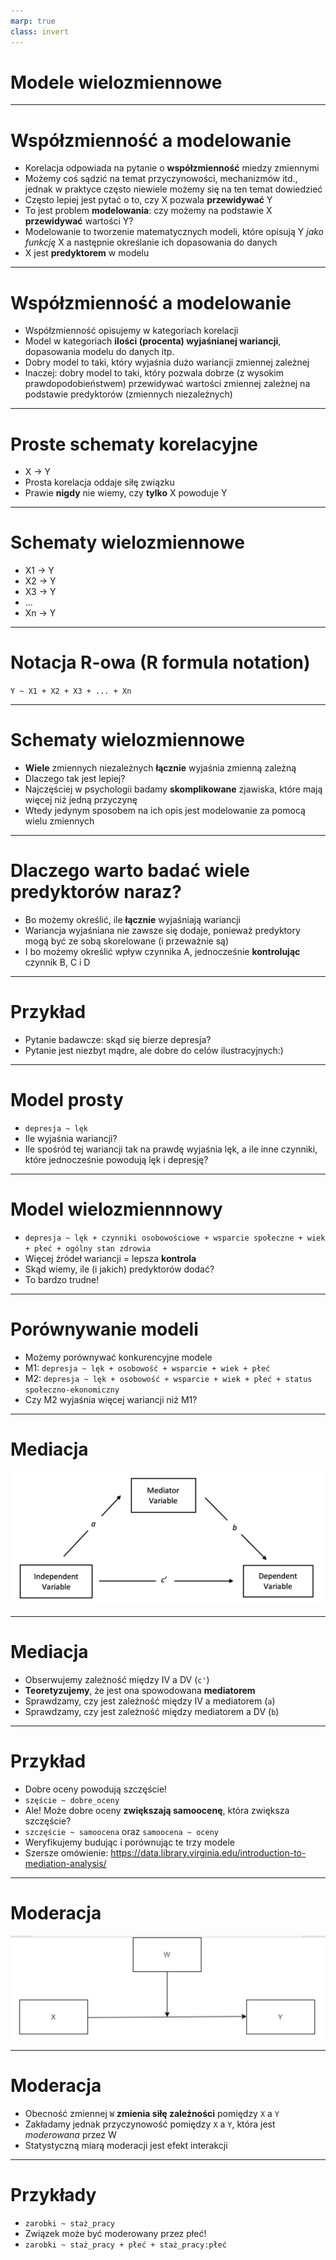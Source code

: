 ```yaml
---
marp: true
class: invert
---
```



# Modele wielozmiennowe

---

# Współzmienność a modelowanie

* Korelacja odpowiada na pytanie o **współzmienność** miedzy zmiennymi
* Możemy coś sądzić na temat przyczynowości, mechanizmów itd., jednak w praktyce często niewiele możemy się na ten temat dowiedzieć
* Często lepiej jest pytać o to, czy X pozwala **przewidywać** Y
* To jest problem **modelowania**: czy możemy na podstawie X **przewidywać** wartości Y?
* Modelowanie to tworzenie matematycznych modeli, które opisują Y _jako funkcję_ X a następnie określanie ich dopasowania do danych
* X jest **predyktorem** w modelu

---

# Współzmienność a modelowanie

* Współzmienność opisujemy w kategoriach korelacji 
* Model w kategoriach **ilości (procenta) wyjaśnianej wariancji**, dopasowania modelu do danych itp.
* Dobry model to taki, który wyjaśnia dużo wariancji zmiennej zależnej
* Inaczej: dobry model to taki, który pozwala dobrze (z wysokim prawdopodobieństwem) przewidywać wartości zmiennej zależnej na podstawie predyktorów (zmiennych niezależnych)

---

# Proste schematy korelacyjne

* X -> Y
* Prosta korelacja oddaje siłę związku
* Prawie **nigdy** nie wiemy, czy **tylko** X powoduje Y

---

# Schematy wielozmiennowe

* X1 -> Y
* X2 -> Y
* X3 -> Y
* ...
* Xn -> Y

---

# Notacja R-owa (R formula notation)

`Y ~ X1 + X2 + X3 + ... + Xn`

---

# Schematy wielozmiennowe

* **Wiele** zmiennych niezależnych **łącznie** wyjaśnia zmienną zależną
* Dlaczego tak jest lepiej?
* Najczęściej w psychologii badamy **skomplikowane** zjawiska, które mają więcej niż jedną przyczynę
* Wtedy jedynym sposobem na ich opis jest modelowanie za pomocą wielu zmiennych


---

# Dlaczego warto badać wiele predyktorów naraz?

* Bo możemy określić, ile **łącznie** wyjaśniają wariancji
* Wariancja wyjaśniana nie zawsze się dodaje, ponieważ predyktory mogą być ze sobą skorelowane (i przeważnie są)
* I bo możemy określić wpływ czynnika A, jednocześnie **kontrolując** czynnik B, C i D

---

# Przykład

* Pytanie badawcze: skąd się bierze depresja?
* Pytanie jest niezbyt mądre, ale dobre do celów ilustracyjnych:)

---

# Model prosty

* `depresja ~ lęk`
* Ile wyjaśnia wariancji?
* Ile spośród tej wariancji tak na prawdę wyjaśnia lęk, a ile inne czynniki, które jednocześnie powodują lęk i depresję?

---

# Model wielozmiennnowy

* `depresja ~ lęk + czynniki osobowościowe + wsparcie społeczne + wiek + płeć + ogólny stan zdrowia`
* Więcej źródeł wariancji = lepsza **kontrola**
* Skąd wiemy, ile (i jakich) predyktorów dodać?
* To bardzo trudne!

---

# Porównywanie modeli

* Możemy porównywać konkurencyjne modele
* M1: `depresja ~ lęk + osobowość + wsparcie + wiek + płeć`
* M2: `depresja ~ lęk + osobowość + wsparcie + wiek + płeć + status społeczno-ekonomiczny`
* Czy M2 wyjaśnia więcej wariancji niż M1?

---

# Mediacja

![h:600](img/mediation.png)

---

# Mediacja

* Obserwujemy zależność między IV a DV (`c'`)
* **Teoretyzujemy**, że jest ona spowodowana **mediatorem**
* Sprawdzamy, czy jest zależność między IV a mediatorem (`a`)
* Sprawdzamy, czy jest zależność między mediatorem a DV (`b`)

---

# Przykład

* Dobre oceny powodują szczęście!
* `szęście ~ dobre_oceny`
* Ale! Może dobre oceny **zwiększają samoocenę**, która zwiększa szczęście?
* `szczęście ~ samoocena` oraz `samoocena ~ oceny`
* Weryfikujemy budując i porównując te trzy modele
* Szersze omówienie: <https://data.library.virginia.edu/introduction-to-mediation-analysis/>

---

# Moderacja

![](img/moderation.png)

---

# Moderacja

* Obecność zmiennej `W` **zmienia siłę zależności** pomiędzy `X` a `Y`
* Zakładamy jednak przyczynowość pomiędzy `X` a `Y`, która jest _moderowana_ przez W
* Statystyczną miarą moderacji jest efekt interakcji

---

# Przykłady

* `zarobki ~ staż_pracy`
* Związek może być moderowany przez płeć!
* `zarobki ~ staż_pracy + płeć + staż_pracy:płeć`

